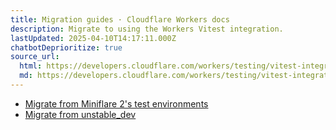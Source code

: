 ```yaml
---
title: Migration guides · Cloudflare Workers docs
description: Migrate to using the Workers Vitest integration.
lastUpdated: 2025-04-10T14:17:11.000Z
chatbotDeprioritize: true
source_url:
  html: https://developers.cloudflare.com/workers/testing/vitest-integration/migration-guides/
  md: https://developers.cloudflare.com/workers/testing/vitest-integration/migration-guides/index.md
---
```


* [Migrate from Miniflare 2's test environments](https://developers.cloudflare.com/workers/testing/vitest-integration/migration-guides/migrate-from-miniflare-2/)
* [Migrate from unstable\_dev](https://developers.cloudflare.com/workers/testing/vitest-integration/migration-guides/migrate-from-unstable-dev/)
